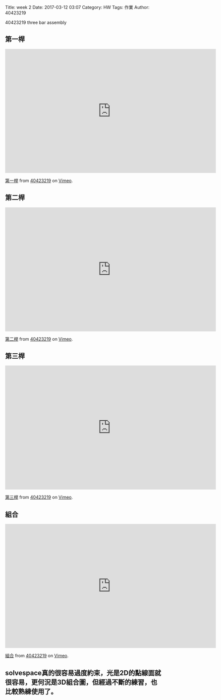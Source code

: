 Title: week 2
Date: 2017-03-12 03:07
Category: HW
Tags: 作業
Author: 40423219

40423219 
three bar assembly

<!-- PELICAN_END_SUMMARY -->

<h2>第一桿</h2>
<iframe src="https://player.vimeo.com/video/207988323" width="680" height="400" frameborder="0" webkitallowfullscreen mozallowfullscreen allowfullscreen></iframe>
<p><a href="https://vimeo.com/207988323">第一桿</a> from <a href="https://vimeo.com/user47671379">40423219</a> on <a href="https://vimeo.com">Vimeo</a>.</p>
<h2>第二桿</h2>
<iframe src="https://player.vimeo.com/video/207988326" width="680" height="400" frameborder="0" webkitallowfullscreen mozallowfullscreen allowfullscreen></iframe>
<p><a href="https://vimeo.com/207988326">第二桿</a> from <a href="https://vimeo.com/user47671379">40423219</a> on <a href="https://vimeo.com">Vimeo</a>.</p>
<h2>第三桿</h2>
<iframe src="https://player.vimeo.com/video/207988331" width="680" height="400" frameborder="0" webkitallowfullscreen mozallowfullscreen allowfullscreen></iframe>
<p><a href="https://vimeo.com/207988331">第三桿</a> from <a href="https://vimeo.com/user47671379">40423219</a> on <a href="https://vimeo.com">Vimeo</a>.</p>
<h2>組合</h2>
<iframe src="https://player.vimeo.com/video/207990020" width="680" height="400" frameborder="0" webkitallowfullscreen mozallowfullscreen allowfullscreen></iframe>
<p><a href="https://vimeo.com/207990020">組合</a> from <a href="https://vimeo.com/user47671379">40423219</a> on <a href="https://vimeo.com">Vimeo</a>.</p>

<h2>solvespace真的很容易過度約束，光是2D的點線面就很容易，更何況是3D組合圖，但經過不斷的練習，也比較熟練使用了。 </h2>